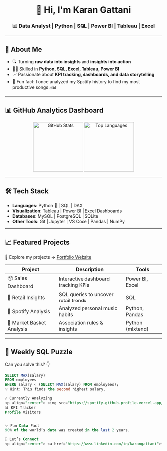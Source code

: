 <!-- Profile Header -->
<h1 align="center">👋 Hi, I'm Karan Gattani</h1>
<h3 align="center">📊 Data Analyst | Python | SQL | Power BI | Tableau | Excel</h3>

---

## 🚀 About Me
- 🔍 Turning **raw data into insights** and **insights into action**
- 🧑‍💻 Skilled in **Python, SQL, Excel, Tableau, Power BI**
- 📈 Passionate about **KPI tracking, dashboards, and data storytelling**
- 🎯 Fun fact: I once analyzed my Spotify history to find my most productive songs 🎶📊

---

## 📊 GitHub Analytics Dashboard

<p align="center">
  <img src="https://github-readme-stats.vercel.app/api?username=Karan2007May&show_icons=true&theme=radical" alt="GitHub Stats" height="160"/>
  <img src="https://github-readme-stats.vercel.app/api/top-langs/?username=Karan2007May&layout=donut&theme=radical" alt="Top Languages" height="160"/>
</p>

---

## 🛠️ Tech Stack
- **Languages**: Python 🐍 | SQL | DAX
- **Visualization**: Tableau | Power BI | Excel Dashboards
- **Databases**: MySQL | PostgreSQL | SQLite
- **Other Tools**: Git | Jupyter | VS Code | Pandas | NumPy

---

## 📈 Featured Projects
🔗 Explore my projects → [Portfolio Website](https://Karan2007May.github.io)

| Project | Description | Tools |
|---------|-------------|-------|
| 📦 Sales Dashboard | Interactive dashboard tracking KPIs | Power BI, Excel |
| 🏪 Retail Insights | SQL queries to uncover retail trends | SQL |
| 🎵 Spotify Analysis | Analyzed personal music habits | Python, Pandas |
| 🛒 Market Basket Analysis | Association rules & insights | Python (mlxtend) |

---

## 🧩 Weekly SQL Puzzle
Can you solve this? 👇  

```sql
SELECT MAX(salary) 
FROM employees 
WHERE salary < (SELECT MAX(salary) FROM employees);
💡 Hint: This finds the second highest salary.

🎶 Currently Analyzing
<p align="center"> <img src="https://spotify-github-profile.vercel.app/api/view?uid=31s3gfw26bydz2ctg2lspxkucqvy&cover_image=true&theme=default&bar_color=53b14f&bar_color_cover=true" alt="Spotify Now Playing"/> </p>
📊 KPI Tracker
Profile Visitors


✨ Fun Data Fact
90% of the world’s data was created in the last 2 years.

🤝 Let’s Connect
<p align="center"> <a href="https://www.linkedin.com/in/karangattani"><img src="https://img.shields.io/badge/LinkedIn-blue?logo=linkedin&logoColor=white" /></a> <a href="mailto:karangattani07@gmail.com"><img src="https://img.shields.io/badge/Email-red?logo=gmail&logoColor=white" /></a> <a href="https://Karan2007May.github.io"><img src="https://img.shields.io/badge/Portfolio-000?logo=githubpages&logoColor=white" /></a> <a href="https://github.com/Karan2007May"><img src="https://img.shields.io/badge/GitHub-black?logo=github&logoColor=white" /></a> </p>
